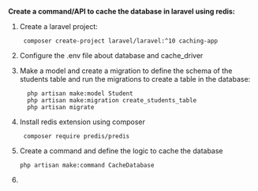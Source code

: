 **Create a command/API to cache the database in laravel using redis:**

1. Create a laravel project:
        
        composer create-project laravel/laravel:^10 caching-app

2. Configure the .env file about database and cache_driver

3. Make a model and create a migration to define the schema of the students table and run the migrations to create a table in the database:

         php artisan make:model Student
         php artisan make:migration create_students_table
         php artisan migrate

5. Install redis extension using composer

        composer require predis/predis
   
6. Create a command and define the logic to cache the database
    
       php artisan make:command CacheDatabase

7. 
